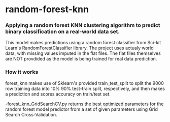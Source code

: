 # random-forest-knn
### Applying a random forest KNN clustering algorithm to predict binary classification on a real-world data set.

This model makes predictions using a random forest classifier from Sci-kit Learn's RandomForestClassifier library. The project uses actualy world data, with missing values imputed in the flat files. The flat files themselves are NOT provdided as the model is being trained for real data prediction.

### How it works
  forest_knn makes use of Sklearn's provided train_test_split to split the 9000 row training data into 10% 90% test-train split, respectively, and then makes a prediction and scores accuracy on train/test set.

 -forest_knn_GridSearchCV.py returns the best optimized parameters for the random forest model predictor from a set of given parameters using Grid Search Cross-Validation.

